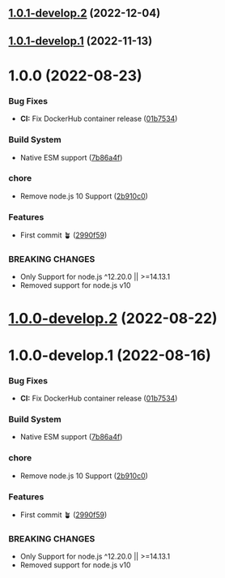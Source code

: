 ## [1.0.1-develop.2](https://github.com/sebbo2002/vestaboard/compare/v1.0.1-develop.1...v1.0.1-develop.2) (2022-12-04)

## [1.0.1-develop.1](https://github.com/sebbo2002/vestaboard/compare/v1.0.0...v1.0.1-develop.1) (2022-11-13)

# 1.0.0 (2022-08-23)


### Bug Fixes

* **CI:** Fix DockerHub container release ([01b7534](https://github.com/sebbo2002/vestaboard/commit/01b753406d1f1ef24a949c7d7b946d99b779d013))


### Build System

* Native ESM support ([7b86a4f](https://github.com/sebbo2002/vestaboard/commit/7b86a4f1187c387a3a5792e1fb72d822b04e3631))


### chore

* Remove node.js 10 Support ([2b910c0](https://github.com/sebbo2002/vestaboard/commit/2b910c09bc8a41085fc4472159494d8738d5521e))


### Features

* First commit 🪴 ([2990f59](https://github.com/sebbo2002/vestaboard/commit/2990f59684e5327df6b7dbee587f5dd5cc5cf148))


### BREAKING CHANGES

* Only Support for node.js ^12.20.0 || >=14.13.1
* Removed support for node.js v10

# [1.0.0-develop.2](https://github.com/sebbo2002/vestaboard/compare/v1.0.0-develop.1...v1.0.0-develop.2) (2022-08-22)

# 1.0.0-develop.1 (2022-08-16)


### Bug Fixes

* **CI:** Fix DockerHub container release ([01b7534](https://github.com/sebbo2002/vestaboard/commit/01b753406d1f1ef24a949c7d7b946d99b779d013))


### Build System

* Native ESM support ([7b86a4f](https://github.com/sebbo2002/vestaboard/commit/7b86a4f1187c387a3a5792e1fb72d822b04e3631))


### chore

* Remove node.js 10 Support ([2b910c0](https://github.com/sebbo2002/vestaboard/commit/2b910c09bc8a41085fc4472159494d8738d5521e))


### Features

* First commit 🪴 ([2990f59](https://github.com/sebbo2002/vestaboard/commit/2990f59684e5327df6b7dbee587f5dd5cc5cf148))


### BREAKING CHANGES

* Only Support for node.js ^12.20.0 || >=14.13.1
* Removed support for node.js v10
